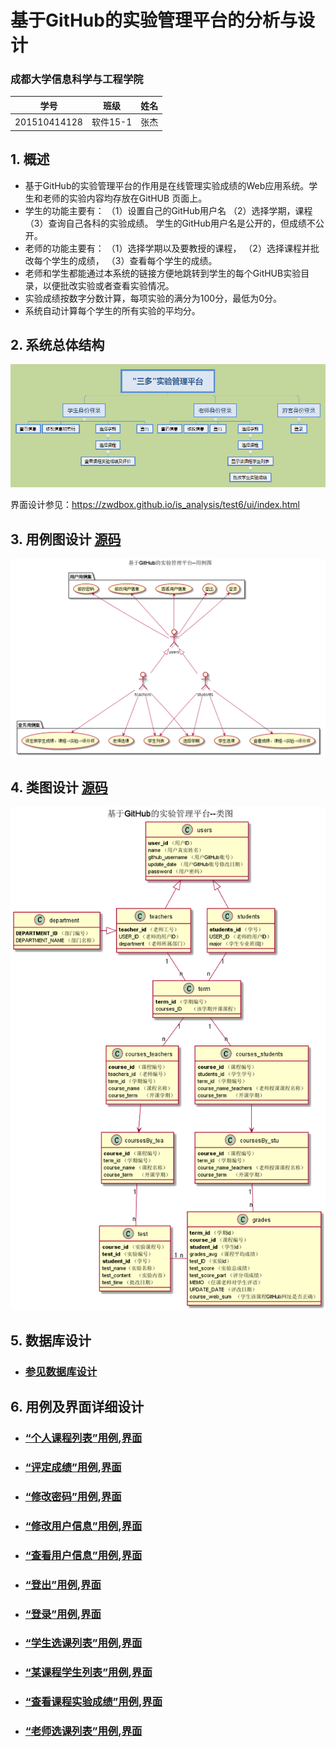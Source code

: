 
# 基于GitHub的实验管理平台的分析与设计

### 成都大学信息科学与工程学院

|学号|班级|姓名|
|:---------------:|:------------:|:------------:|
|201510414128|软件15-1|张杰|

## 1. 概述
- 基于GitHub的实验管理平台的作用是在线管理实验成绩的Web应用系统。学生和老师的实验内容均存放在GitHUB
页面上。
- 学生的功能主要有：
                    （1）设置自己的GitHub用户名
                    （2）选择学期，课程
                    （3）查询自己各科的实验成绩。
  学生的GitHub用户名是公开的，但成绩不公开。
- 老师的功能主要有：
                    （1）选择学期以及要教授的课程，
                    （2）选择课程并批改每个学生的成绩，
                    （3）查看每个学生的成绩。
- 老师和学生都能通过本系统的链接方便地跳转到学生的每个GitHUB实验目录，以便批改实验或者查看实验情况。
- 实验成绩按数字分数计算，每项实验的满分为100分，最低为0分。
- 系统自动计算每个学生的所有实验的平均分。
    
## 2. 系统总体结构
![](系统结构图.png)

界面设计参见：https://zwdbox.github.io/is_analysis/test6/ui/index.html
    
## 3. 用例图设计 [源码](src/UseCase.puml)
![](UseCase.png)

## 4. 类图设计 [源码](src/类图.puml)
![](./类图.png)

## 5. 数据库设计
- ### [参见数据库设计](./数据库设计.md)

## 6. 用例及界面详细设计
- ### [“个人课程列表”用例](用例/个人课程列表.md),[界面](https://github.com/201510414128/is_analysis/test6/ui/个人课程列表.html)
- ### [“评定成绩”用例](./用例/评定成绩.md),[界面](https://zwdbox.github.io/is_analysis/test6/ui/评定成绩.html)
- ### [“修改密码”用例](./用例/修改密码.md),[界面](https://github.com/201510414128/is_analysis/test6/ui/修改密码.html)
- ### [“修改用户信息”用例](./用例/修改用户信息.md),[界面](https://github.com/201510414128/is_analysis/test6/ui/修改用户信息.html)
- ### [“查看用户信息”用例](./用例/查看用户信息.md),[界面](https://github.com/201510414128/is_analysis/test6/ui/查看用户信息.html)
- ### [“登出”用例](./用例/登出.md),[界面](https://github.com/201510414128/is_analysis/test6/ui/登出.html)
- ### [“登录”用例](./用例/登录.md),[界面](https://github.com/201510414128/is_analysis/test6/ui/登录.html)
- ### [“学生选课列表”用例](用例/学生选课列表.md),[界面](https://github.com/201510414128/is_analysis/test6/ui/学生选课列表.html)
- ### [“某课程学生列表”用例](用例/某课程学生列表.md),[界面](https://github.com/201510414128/is_analysis/test6/ui/某课程学生列表.html) 
- ### [“查看课程实验成绩”用例](用例/查看课程实验成绩.md),[界面](https://github.com/201510414128/is_analysis/test6/ui/查看课程实验成绩.html)  
- ### [“老师选课列表”用例](用例/老师选课列表.md),[界面](https://github.com/201510414128/is_analysis/test6/ui/老师选课列表.html) 
